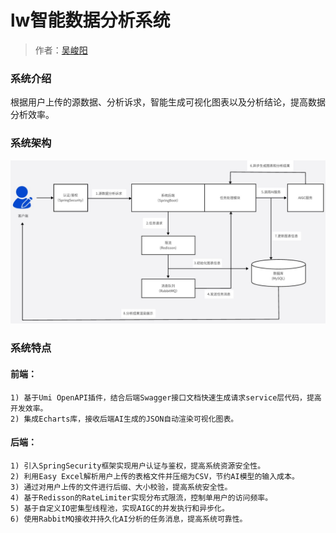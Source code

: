 # lw智能数据分析系统

> 作者：[吴峻阳](https://gitee.com/littlewuu)

### 系统介绍
根据用户上传的源数据、分析诉求，智能生成可视化图表以及分析结论，提高数据分析效率。


### 系统架构
![输入图片说明](src/main/resources/%E6%9E%B6%E6%9E%84%E5%9B%BE.jpg)


### 系统特点
#### 前端：
    1) 基于Umi OpenAPI插件，结合后端Swagger接口文档快速生成请求service层代码，提高开发效率。
	2) 集成Echarts库，接收后端AI生成的JSON自动渲染可视化图表。
#### 后端：
    1) 引入SpringSecurity框架实现用户认证与鉴权，提高系统资源安全性。
    2) 利用Easy Excel解析用户上传的表格文件并压缩为CSV，节约AI模型的输入成本。
	3) 通过对用户上传的文件进行后缀、大小校验，提高系统安全性。
    4) 基于Redisson的RateLimiter实现分布式限流，控制单用户的访问频率。
    5) 基于自定义IO密集型线程池，实现AIGC的并发执行和异步化。
    6) 使用RabbitMQ接收并持久化AI分析的任务消息，提高系统可靠性。

